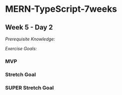 # MERN-TypeScript-7weeks

## Week 5 - Day 2

*Prerequisite Knowledge:*

*Exercise Goals:*

### MVP


### Stretch Goal


### SUPER Stretch Goal
